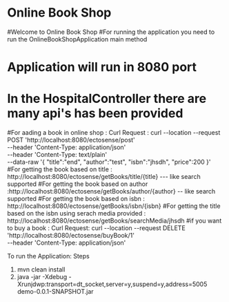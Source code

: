 # Online Book Shop


#Welcome to Online Book Shop
#For running the application you need to run the OnlineBookShopApplication main method
# Application will run in 8080 port
# In the HospitalController there are many api's has been provided
#For aading a book in online shop :
Curl Request :
curl --location --request POST 'http://localhost:8080/ectosense/post' \
--header 'Content-Type: application/json' \
--header 'Content-Type: text/plain' \
--data-raw '{
   "title":"end",
   "author":"test",
   "isbn":"jhsdh",
   "price":200
}'
#For getting the book based on title  :  http://localhost:8080/ectosense/getBooks/title/{title} --- like search supported
#For getting the book based on author :http://localhost:8080/ectosense/getBooks/author/{author} -- like search supported
#For getting the book based on isbn : http://localhost:8080/ectosense/getBooks/isbn/{isbn}
#For getting the title based on the isbn using serach media provided : http://localhost:8080/ectosense/getBooks/searchMedia/jhsdh
#if you want to buy a book : 
Curl Request:
curl --location --request DELETE 'http://localhost:8080/ectosense/buyBook/1' \
--header 'Content-Type: application/json'

To run the Application:
Steps
1.  mvn clean install
2. java -jar -Xdebug -Xrunjdwp:transport=dt_socket,server=y,suspend=y,address=5005 demo-0.0.1-SNAPSHOT.jar




